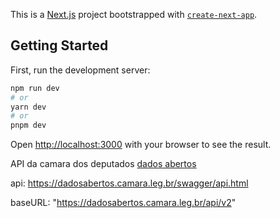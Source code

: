 This is a [Next.js](https://nextjs.org/) project bootstrapped with [`create-next-app`](https://github.com/vercel/next.js/tree/canary/packages/create-next-app).

## Getting Started

First, run the development server:

```bash
npm run dev
# or
yarn dev
# or
pnpm dev
```

Open [http://localhost:3000](http://localhost:3000) with your browser to see the result.

API da camara dos deputados [dados abertos](https://dadosabertos.camara.leg.br/swagger/api.html)


api: https://dadosabertos.camara.leg.br/swagger/api.html


baseURL: "https://dadosabertos.camara.leg.br/api/v2"
